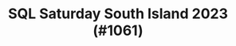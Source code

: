 ---
layout: event
title: "SQL Saturday South Island 2023 (#1061)"
subtitle: ""
tags: ["Christchurch", "South Island", "Australia", "physical", "2023", "Oceania"]
thumb: /assets/img/logos/Just_icon_Color_small.png
comments: false
data: SQLSat1061
testevent: 1
---